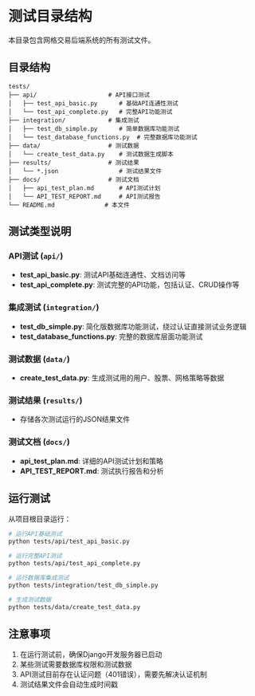 # 测试目录结构

本目录包含网格交易后端系统的所有测试文件。

## 目录结构

```
tests/
├── api/                    # API接口测试
│   ├── test_api_basic.py      # 基础API连通性测试
│   └── test_api_complete.py   # 完整API功能测试
├── integration/            # 集成测试
│   ├── test_db_simple.py      # 简单数据库功能测试
│   └── test_database_functions.py  # 完整数据库功能测试
├── data/                   # 测试数据
│   └── create_test_data.py    # 测试数据生成脚本
├── results/                # 测试结果
│   └── *.json                 # 测试结果文件
├── docs/                   # 测试文档
│   ├── api_test_plan.md       # API测试计划
│   └── API_TEST_REPORT.md     # API测试报告
└── README.md              # 本文件
```

## 测试类型说明

### API测试 (`api/`)
- **test_api_basic.py**: 测试API基础连通性、文档访问等
- **test_api_complete.py**: 测试完整的API功能，包括认证、CRUD操作等

### 集成测试 (`integration/`)
- **test_db_simple.py**: 简化版数据库功能测试，绕过认证直接测试业务逻辑
- **test_database_functions.py**: 完整的数据库层面功能测试

### 测试数据 (`data/`)
- **create_test_data.py**: 生成测试用的用户、股票、网格策略等数据

### 测试结果 (`results/`)
- 存储各次测试运行的JSON结果文件

### 测试文档 (`docs/`)
- **api_test_plan.md**: 详细的API测试计划和策略
- **API_TEST_REPORT.md**: 测试执行报告和分析

## 运行测试

从项目根目录运行：

```bash
# 运行API基础测试
python tests/api/test_api_basic.py

# 运行完整API测试
python tests/api/test_api_complete.py

# 运行数据库集成测试
python tests/integration/test_db_simple.py

# 生成测试数据
python tests/data/create_test_data.py
```

## 注意事项

1. 在运行测试前，确保Django开发服务器已启动
2. 某些测试需要数据库权限和测试数据
3. API测试目前存在认证问题（401错误），需要先解决认证机制
4. 测试结果文件会自动生成时间戳 